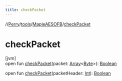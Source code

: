 ```yaml
---
title: checkPacket
---
```

//[Perry](../../../index.html)/[tools](../index.html)/[MapleAESOFB](index.html)/[checkPacket](check-packet.html)



# checkPacket



[jvm]\
open fun [checkPacket](check-packet.html)(packet: [Array](https://kotlinlang.org/api/latest/jvm/stdlib/kotlin/-array/index.html)<[Byte](https://kotlinlang.org/api/latest/jvm/stdlib/kotlin/-byte/index.html)>): [Boolean](https://kotlinlang.org/api/latest/jvm/stdlib/kotlin/-boolean/index.html)

open fun [checkPacket](check-packet.html)(packetHeader: [Int](https://kotlinlang.org/api/latest/jvm/stdlib/kotlin/-int/index.html)): [Boolean](https://kotlinlang.org/api/latest/jvm/stdlib/kotlin/-boolean/index.html)




